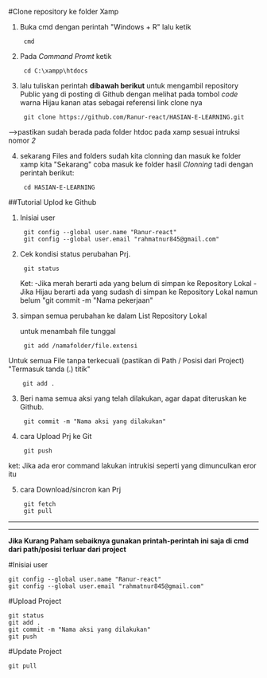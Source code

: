 #Clone repository ke folder Xamp
1. Buka cmd dengan perintah "Windows + R" lalu ketik 
		
		cmd

2. Pada _Command Promt_ ketik

		cd C:\xampp\htdocs

3. lalu tuliskan perintah **dibawah berikut** untuk mengambil repository Public yang di posting di Github dengan melihat pada tombol _code_ warna Hijau kanan atas sebagai referensi link clone nya

		git clone https://github.com/Ranur-react/HASIAN-E-LEARNING.git

-->pastikan sudah berada pada folder htdoc pada xamp sesuai intruksi nomor *2*

4. sekarang Files and folders sudah kita clonning dan masuk ke folder xamp kita
    "Sekarang" coba masuk ke folder hasil *Clonning* tadi dengan perintah berikut:

    	cd HASIAN-E-LEARNING
		

##Tutorial Uplod ke Github

1. Inisiai user

		git config --global user.name "Ranur-react"
		git config --global user.email "rahmatnur845@gmail.com"



1. Cek kondisi status perubahan Prj.

		git status
   
	Ket: -Jika merah berarti ada yang belum di simpan ke Repository Lokal
		-Jika Hijau berarti ada yang sudash di simpan ke Repository Lokal namun belum "git commit -m "Nama pekerjaan"

2. simpan semua perubahan ke dalam List Repository  Lokal

	untuk menambah file tunggal
		
		git add /namafolder/file.extensi
	
Untuk semua File tanpa terkecuali (pastikan  di Path / Posisi dari Project) "Termasuk tanda (.) titik"
			
		git add .  				

3. Beri nama semua aksi yang telah dilakukan, agar dapat diteruskan ke Github.
		
		git commit -m "Nama aksi yang dilakukan"

4. cara Upload Prj ke Git
		
		git push

ket: Jika ada eror command lakukan intrukisi seperti yang dimunculkan eror itu

5. cara Download/sincron kan Prj
			
		git fetch
		git pull
-----------------------------------------------------------------------------------------
-----------------------------------------------------------------------------------------
**Jika Kurang Paham sebaiknya gunakan printah-perintah ini saja di cmd dari path/posisi terluar dari project**

#Inisiai user

	git config --global user.name "Ranur-react"
	git config --global user.email "rahmatnur845@gmail.com"

#Upload Project

	git status
	git add .
	git commit -m "Nama aksi yang dilakukan"
	git push


#Update Project

	git pull